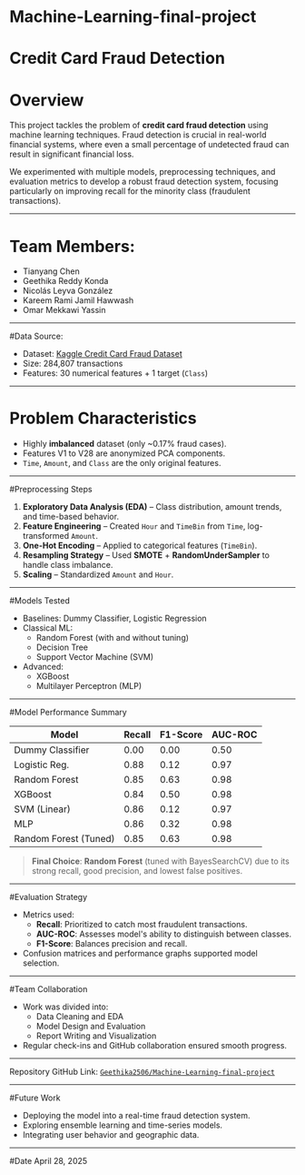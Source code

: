 # Machine-Learning-final-project
# Credit Card Fraud Detection

# Overview
This project tackles the problem of **credit card fraud detection** using machine learning techniques. Fraud detection is crucial in real-world financial systems, where even a small percentage of undetected fraud can result in significant financial loss.

We experimented with multiple models, preprocessing techniques, and evaluation metrics to develop a robust fraud detection system, focusing particularly on improving recall for the minority class (fraudulent transactions).

---

# Team Members:
- Tianyang Chen  
- Geethika Reddy Konda  
- Nicolás Leyva González  
- Kareem Rami Jamil Hawwash  
- Omar Mekkawi Yassin  

---

#Data Source:
- Dataset: [Kaggle Credit Card Fraud Dataset](https://www.kaggle.com/datasets/mlg-ulb/creditcardfraud/data)  
- Size: 284,807 transactions  
- Features: 30 numerical features + 1 target (`Class`)

---

# Problem Characteristics
- Highly **imbalanced** dataset (only ~0.17% fraud cases).
- Features V1 to V28 are anonymized PCA components.
- `Time`, `Amount`, and `Class` are the only original features.

---

 #Preprocessing Steps
1. **Exploratory Data Analysis (EDA)** – Class distribution, amount trends, and time-based behavior.
2. **Feature Engineering** – Created `Hour` and `TimeBin` from `Time`, log-transformed `Amount`.
3. **One-Hot Encoding** – Applied to categorical features (`TimeBin`).
4. **Resampling Strategy** – Used **SMOTE** + **RandomUnderSampler** to handle class imbalance.
5. **Scaling** – Standardized `Amount` and `Hour`.

---

#Models Tested
- Baselines: Dummy Classifier, Logistic Regression  
- Classical ML:  
  - Random Forest (with and without tuning)  
  - Decision Tree  
  - Support Vector Machine (SVM)  
- Advanced:  
  - XGBoost  
  - Multilayer Perceptron (MLP)

---

#Model Performance Summary

| Model             | Recall | F1-Score | AUC-ROC |
|------------------|--------|----------|---------|
| Dummy Classifier | 0.00   | 0.00     | 0.50    |
| Logistic Reg.     | 0.88   | 0.12     | 0.97    |
| Random Forest     | 0.85   | 0.63     | 0.98    |
| XGBoost           | 0.84   | 0.50     | 0.98    |
| SVM (Linear)      | 0.86   | 0.12     | 0.97    |
| MLP               | 0.86   | 0.32     | 0.98    |
| Random Forest (Tuned) | 0.85 | 0.63   | 0.98    |

> **Final Choice**: **Random Forest** (tuned with BayesSearchCV) due to its strong recall, good precision, and lowest false positives.

---

 #Evaluation Strategy
- Metrics used:
  - **Recall**: Prioritized to catch most fraudulent transactions.
  - **AUC-ROC**: Assesses model's ability to distinguish between classes.
  - **F1-Score**: Balances precision and recall.
- Confusion matrices and performance graphs supported model selection.

---

#Team Collaboration
- Work was divided into:
  - Data Cleaning and EDA
  - Model Design and Evaluation
  - Report Writing and Visualization
- Regular check-ins and GitHub collaboration ensured smooth progress.

---

Repository
GitHub Link: [`Geethika2506/Machine-Learning-final-project`](https://github.com/Geethika2506/Machine-Learning-final-project)

---

#Future Work
- Deploying the model into a real-time fraud detection system.
- Exploring ensemble learning and time-series models.
- Integrating user behavior and geographic data.

---

 #Date
April 28, 2025
